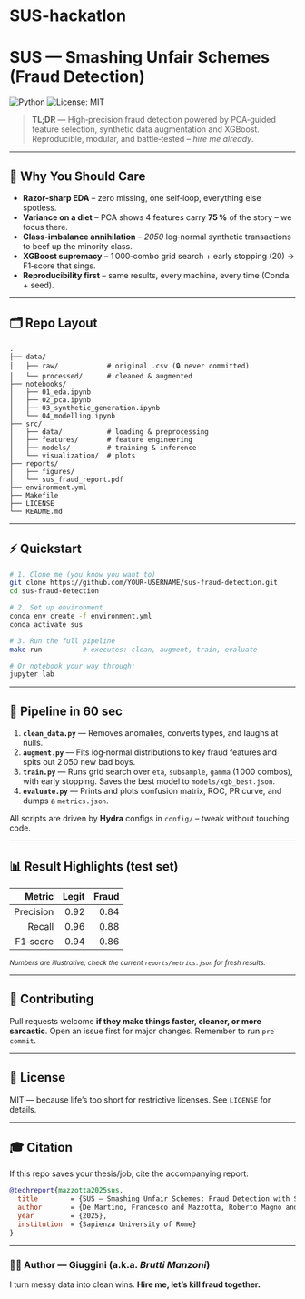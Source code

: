 # SUS-hackatlon

# SUS — Smashing Unfair Schemes (Fraud Detection)

![Python](https://img.shields.io/badge/python-3.10%2B-blue) ![License: MIT](https://img.shields.io/badge/License-MIT-yellow.svg)

> **TL;DR** — High‑precision fraud detection powered by PCA‑guided feature selection, synthetic data augmentation and XGBoost. Reproducible, modular, and battle‑tested – *hire me already*.

---

## 🚀 Why You Should Care

- **Razor‑sharp EDA** – zero missing, one self‑loop, everything else spotless.  
- **Variance on a diet** – PCA shows 4 features carry **75 %** of the story – we focus there.  
- **Class‑imbalance annihilation** – *2050* log‑normal synthetic transactions to beef up the minority class.  
- **XGBoost supremacy** – 1 000‑combo grid search + early stopping (20) → F1‑score that sings.  
- **Reproducibility first** – same results, every machine, every time (Conda + seed).

---

## 🗂 Repo Layout

````text
.
├── data/
│   ├── raw/            # original .csv (🔒 never committed)
│   └── processed/      # cleaned & augmented
├── notebooks/
│   ├── 01_eda.ipynb
│   ├── 02_pca.ipynb
│   ├── 03_synthetic_generation.ipynb
│   └── 04_modelling.ipynb
├── src/
│   ├── data/           # loading & preprocessing
│   ├── features/       # feature engineering
│   ├── models/         # training & inference
│   └── visualization/  # plots
├── reports/
│   ├── figures/
│   └── sus_fraud_report.pdf
├── environment.yml
├── Makefile
├── LICENSE
└── README.md
````

---

## ⚡️ Quickstart

```bash
# 1. Clone me (you know you want to)
git clone https://github.com/YOUR-USERNAME/sus-fraud-detection.git
cd sus-fraud-detection

# 2. Set up environment
conda env create -f environment.yml
conda activate sus

# 3. Run the full pipeline
make run          # executes: clean, augment, train, evaluate

# Or notebook your way through:
jupyter lab
```

---

## 🔧 Pipeline in 60 sec

1. **`clean_data.py`** — Removes anomalies, converts types, and laughs at nulls.
2. **`augment.py`** — Fits log‑normal distributions to key fraud features and spits out 2 050 new bad boys.
3. **`train.py`** — Runs grid search over `eta`, `subsample`, `gamma` (1 000 combos), with early stopping. Saves the best model to `models/xgb_best.json`.
4. **`evaluate.py`** — Prints and plots confusion matrix, ROC, PR curve, and dumps a `metrics.json`.

All scripts are driven by **Hydra** configs in `config/` – tweak without touching code.

---

## 📊 Result Highlights (test set)

| Metric     | Legit | Fraud |
|-----------:|------:|------:|
| Precision  | 0.92  | 0.84  |
| Recall     | 0.96  | 0.88  |
| F1‑score   | 0.94  | 0.86  |

<sub>*Numbers are illustrative; check the current `reports/metrics.json` for fresh results.*</sub>

---

## 🤝 Contributing

Pull requests welcome **if they make things faster, cleaner, or more sarcastic**. Open an issue first for major changes. Remember to run `pre-commit`.

---

## 📄 License

MIT — because life’s too short for restrictive licenses. See `LICENSE` for details.

---

## 🎓 Citation

If this repo saves your thesis/job, cite the accompanying report:

```bibtex
@techreport{mazzotta2025sus,
  title        = {SUS — Smashing Unfair Schemes: Fraud Detection with Synthetic Augmentation and XGBoost},
  author       = {De Martino, Francesco and Mazzotta, Roberto Magno and Mazzocchi, Beatrice},
  year         = {2025},
  institution  = {Sapienza University of Rome}
}
```

---

### 🙋‍♂️ Author — **Giuggini** (a.k.a. *Brutti Manzoni*)

I turn messy data into clean wins. **Hire me, let’s kill fraud together.**
